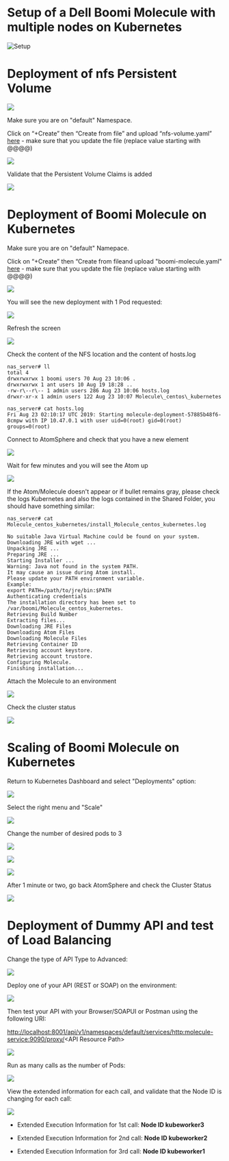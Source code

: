# Setup of a Dell Boomi Molecule with multiple nodes on Kubernetes

![Setup](resources/k8s-boomi-molecule.png)

# Deployment of nfs Persistent Volume

![](resources/dashboard-welcome.png)

Make sure you are on "default" Namespace.

Click on “+Create” then “Create from file” and upload “nfs-volume.yaml” [here](molecule/nfs-volume.yaml?raw=true) - make sure that you update the file (replace value starting with @@@@)

![](resources/dashboard-createfromfile.png)

Validate that the Persistent Volume Claims is added

![](resources/dashboard-pvc.png)

# Deployment of Boomi Molecule on Kubernetes

Make sure you are on "default" Namepace.

Click on “+Create” then “Create from fileand upload "boomi-molecule.yaml" [here](molecule/boomi-molecule.yaml?raw=true) - make sure that you update the file (replace value starting with @@@@)

![](resources/dashboard-createfromfile2.png)

You will see the new deployment with 1 Pod requested:

![](resources/dashboard-deployment-pending.png)

Refresh the screen

![](resources/dashboard-deployment-done-1pod.png)

Check the content of the NFS location and the content of hosts.log

```
nas_server# ll
total 4
drwxrwxrwx 1 boomi users 70 Aug 23 10:06 .
drwxrwxrwx 1 ant users 10 Aug 19 18:28 ..
-rw-r\--r\-- 1 admin users 286 Aug 23 10:06 hosts.log
drwxr-xr-x 1 admin users 122 Aug 23 10:07 Molecule\_centos\_kubernetes
```

```
nas_server# cat hosts.log
Fri Aug 23 02:10:17 UTC 2019: Starting molecule-deployment-57885b48f6-8cmpw with IP 10.47.0.1 with user uid=0(root) gid=0(root) groups=0(root)
```


Connect to AtomSphere and check that you have a new element

![](resources/atomsphere_unattached.png)

Wait for few minutes and you will see the Atom up

![](resources/atomsphere_unattached_connected.png)

If the Atom/Molecule doesn't appear or if bullet remains gray, please check the logs Kubernetes and also the logs contained in the Shared Folder, you should have something similar:

```
nas_server# cat Molecule_centos_kubernetes/install_Molecule_centos_kubernetes.log

No suitable Java Virtual Machine could be found on your system.
Downloading JRE with wget ...
Unpacking JRE ...
Preparing JRE ...
Starting Installer ...
Warning: Java not found in the system PATH.
It may cause an issue during Atom install.
Please update your PATH environment variable.
Example:
export PATH=/path/to/jre/bin:$PATH
Authenticating credentials
The installation directory has been set to /var/boomi/Molecule_centos_kubernetes.
Retrieving Build Number
Extracting files...
Downloading JRE Files
Downloading Atom Files
Downloading Molecule Files
Retrieving Container ID
Retrieving account keystore.
Retrieving account trustore.
Configuring Molecule.
Finishing installation...
```
Attach the Molecule to an environment


![](resources/atomsphere_unattached_attached.png)

Check the cluster status

![](resources/atomsphere_cluster1.png)

# Scaling of Boomi Molecule on Kubernetes

Return to Kubernetes Dashboard and select "Deployments" option:

![](resources/dashboard-deployment-scale-welcome.png)

Select the right menu and "Scale"

![](resources/dashboard-deployment-scale-scale.png)

Change the number of desired pods to 3

![](resources/dashboard-deployment-scale-scale3.png)

![](resources/dashboard-deployment-scale-scale3-pending.png)

![](resources/dashboard-deployment-done.png)

After 1 minute or two, go back AtomSphere and check the Cluster Status

![](resources/atomsphere_cluster3.png)

# Deployment of Dummy API and test of Load Balancing

Change the type of API Type to Advanced:

![](resources/atomsphere_deployment.png)

Deploy one of your API (REST or SOAP) on the environment:

![](media/image25.png)

Then test your API with your Browser/SOAPUI or Postman using the following URI:

<http://localhost:8001/api/v1/namespaces/default/services/http:molecule-service:9090/proxy/>\<API Resource Path\>

![](resources/postman-test.png)

Run as many calls as the number of Pods:

![](resources/atomsphere-postman-calls.png)

View the extended information for each call, and validate that the Node ID is changing for each call:

![](resources/atomspheremenu-extended-info.png)

-   Extended Execution Information for 1st call: **Node ID kubeworker3**

-   Extended Execution Information for 2nd call: **Node ID kubeworker2**

-   Extended Execution Information for 3rd call: **Node ID kubeworker1**
